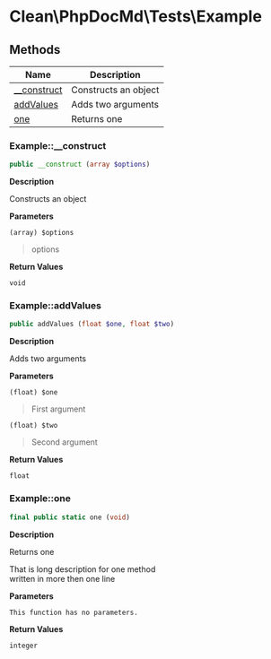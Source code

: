 # Clean\PhpDocMd\Tests\Example
## Methods

| Name | Description |
|------|-------------|
|[__construct](#example__construct)|Constructs an object|
|[addValues](#exampleaddvalues)|Adds two arguments|
|[one](#exampleone)|Returns one|


### Example::__construct  

```php
public __construct (array $options)
```

**Description**

Constructs an object 

 

**Parameters**

`(array) $options`  

> options  


**Return Values**

`void`





### Example::addValues  

```php
public addValues (float $one, float $two)
```

**Description**

Adds two arguments 

 

**Parameters**

`(float) $one`  

> First argument  

`(float) $two`  

> Second argument  


**Return Values**

`float`





### Example::one  

```php
final public static one (void)
```

**Description**

Returns one 

That is long description for one method  
written in more then one line 

**Parameters**

`This function has no parameters.`

**Return Values**

`integer`




